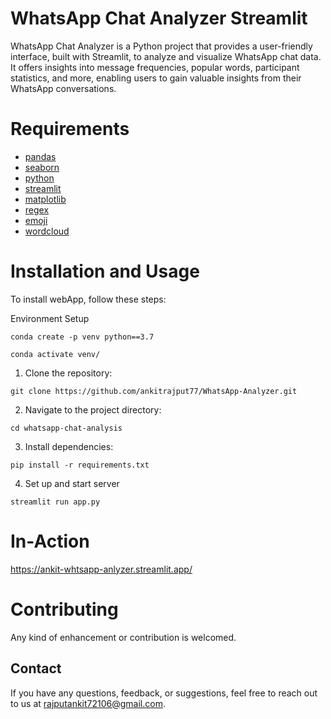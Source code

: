 # WhatsApp Chat Analyzer Streamlit

WhatsApp Chat Analyzer is a Python project that provides a user-friendly interface, built with Streamlit, to analyze and visualize WhatsApp chat data. It offers insights into message frequencies, popular words, participant statistics, and more, enabling users to gain valuable insights from their WhatsApp conversations.

# Requirements
- [pandas](https://www.w3schools.com/python/pandas/default.asp)
- [seaborn](https://seaborn.pydata.org/)
- [python](https://www.python.org/)
- [streamlit](https://docs.streamlit.io/)
- [matplotlib](https://matplotlib.org/)
- [regex](https://www.w3schools.com/python/python_regex.asp)
- [emoji](https://pypi.org/project/emoji/)
- [wordcloud](https://pypi.org/project/wordcloud/)

# Installation and Usage

To install webApp, follow these steps:

Environment Setup
```
conda create -p venv python==3.7
```
```
conda activate venv/
```

1. Clone the repository:
```
git clone https://github.com/ankitrajput77/WhatsApp-Analyzer.git
```

2. Navigate to the project directory:
```
cd whatsapp-chat-analysis
```
3. Install dependencies:
```
pip install -r requirements.txt
```
4. Set up and start server
```
streamlit run app.py
```
# In-Action

https://ankit-whtsapp-anlyzer.streamlit.app/

# Contributing
Any kind of enhancement or contribution is welcomed.

## Contact
If you have any questions, feedback, or suggestions, feel free to reach out to us at [rajputankit72106@gmail.com](mailto:rajputankit72106@gmail.com).

